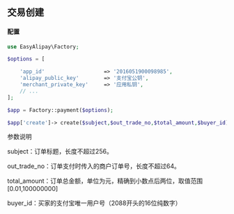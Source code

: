 ## 交易创建

#### 配置
```php
use EasyAlipay\Factory;

$options = [

    'app_id'                   => '2016051900098985',
    'alipay_public_key'        => '支付宝公钥',
    'merchant_private_key'     => '应用私钥',
    // ...
];

$app = Factory::payment($options);

$app['create']-> create($subject,$out_trade_no,$total_amount,$buyer_id);

```
参数说明

subject：订单标题，长度不超过256。

out_trade_no：订单支付时传入的商户订单号，长度不超过64。

total_amount：订单总金额，单位为元，精确到小数点后两位，取值范围[0.01,100000000] 

buyer_id：买家的支付宝唯一用户号（2088开头的16位纯数字）

